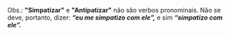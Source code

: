 Obs.: **"Simpatizar"** e **"Antipatizar"** não são verbos pronominais. Não se deve, portanto, dizer: **_“eu me simpatizo com ele”,_** e sim **_“simpatizo com ele”._**

